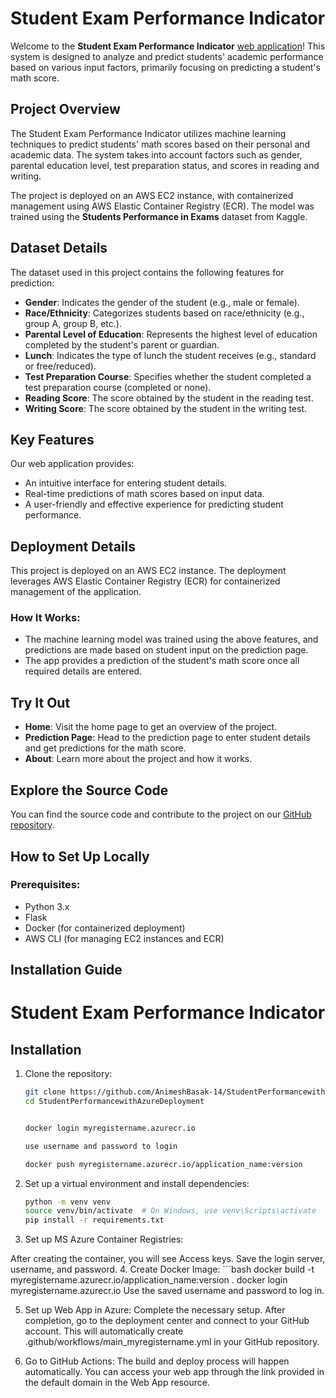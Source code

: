 # Student Exam Performance Indicator

Welcome to the **Student Exam Performance Indicator** [web application](http://ec2-3-238-242-162.compute-1.amazonaws.com:8080/)! This system is designed to analyze and predict students' academic performance based on various input factors, primarily focusing on predicting a student's math score.

## Project Overview

The Student Exam Performance Indicator utilizes machine learning techniques to predict students' math scores based on their personal and academic data. The system takes into account factors such as gender, parental education level, test preparation status, and scores in reading and writing.

The project is deployed on an AWS EC2 instance, with containerized management using AWS Elastic Container Registry (ECR). The model was trained using the **Students Performance in Exams** dataset from Kaggle.

## Dataset Details

The dataset used in this project contains the following features for prediction:

- **Gender**: Indicates the gender of the student (e.g., male or female).
- **Race/Ethnicity**: Categorizes students based on race/ethnicity (e.g., group A, group B, etc.).
- **Parental Level of Education**: Represents the highest level of education completed by the student's parent or guardian.
- **Lunch**: Indicates the type of lunch the student receives (e.g., standard or free/reduced).
- **Test Preparation Course**: Specifies whether the student completed a test preparation course (completed or none).
- **Reading Score**: The score obtained by the student in the reading test.
- **Writing Score**: The score obtained by the student in the writing test.

## Key Features

Our web application provides:

- An intuitive interface for entering student details.
- Real-time predictions of math scores based on input data.
- A user-friendly and effective experience for predicting student performance.

## Deployment Details

This project is deployed on an AWS EC2 instance. The deployment leverages AWS Elastic Container Registry (ECR) for containerized management of the application.

### How It Works:
- The machine learning model was trained using the above features, and predictions are made based on student input on the prediction page.
- The app provides a prediction of the student's math score once all required details are entered.

## Try It Out

- **Home**: Visit the home page to get an overview of the project.
- **Prediction Page**: Head to the prediction page to enter student details and get predictions for the math score.
- **About**: Learn more about the project and how it works.

## Explore the Source Code

You can find the source code and contribute to the project on our [GitHub repository](https://github.com/your-username/student-exam-performance-indicator).

## How to Set Up Locally

### Prerequisites:
- Python 3.x
- Flask
- Docker (for containerized deployment)
- AWS CLI (for managing EC2 instances and ECR)


## Installation Guide

# Student Exam Performance Indicator

## Installation

1. Clone the repository:
   ```bash
   git clone https://github.com/AnimeshBasak-14/StudentPerformancewithAzureDeployment.git
   cd StudentPerformancewithAzureDeployment


   docker login myregistername.azurecr.io

   use username and password to login

   docker push myregistername.azurecr.io/application_name:version 

2. Set up a virtual environment and install dependencies:
   ```bash
   python -m venv venv
   source venv/bin/activate  # On Windows, use venv\Scripts\activate
   pip install -r requirements.txt

3. Set up MS Azure Container Registries:

After creating the container, you will see Access keys.
Save the login server, username, and password.
4. Create Docker Image:
      ```bash
      docker build -t myregistername.azurecr.io/application_name:version .
      docker login myregistername.azurecr.io
      Use the saved username and password to log in.

5. Set up Web App in Azure: Complete the necessary setup. After completion, go to the deployment center and connect to your GitHub account. This will automatically create .github/workflows/main_myregistername.yml in your GitHub repository.

6. Go to GitHub Actions: The build and deploy process will happen automatically. You can access your web app through the link provided in the default domain in the Web App resource.


